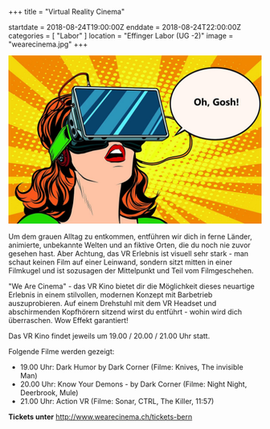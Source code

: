 +++
title = "Virtual Reality Cinema"

startdate = 2018-08-24T19:00:00Z
enddate = 2018-08-24T22:00:00Z
categories = [ "Labor" ]
location = "Effinger Labor (UG -2)"
image = "wearecinema.jpg"
+++

![WeAreCinema](wearecinema.jpg)

Um dem grauen Alltag zu entkommen, entführen wir dich in ferne Länder, animierte, unbekannte Welten und an fiktive Orten, die du noch nie zuvor gesehen hast. Aber Achtung, das VR Erlebnis ist visuell sehr stark - man schaut keinen Film auf einer Leinwand, sondern sitzt mitten in einer Filmkugel und ist sozusagen der Mittelpunkt und Teil vom Filmgeschehen.

"We Are Cinema" - das VR Kino bietet dir die Möglichkeit dieses neuartige Erlebnis in einem stilvollen, modernen Konzept mit Barbetrieb auszuprobieren. Auf einem Drehstuhl mit dem VR Headset und abschirmenden Kopfhörern sitzend wirst du entführt - wohin wird dich überraschen. Wow Effekt garantiert!

Das VR Kino findet jeweils um 19.00 / 20.00 / 21.00 Uhr statt.

Folgende Filme werden gezeigt:

* 19.00 Uhr: Dark Humor by Dark Corner (Filme: Knives, The invisible Man)
* 20.00 Uhr: Know Your Demons - by Dark Corner (Filme: Night Night, Deerbrook, Mule)
* 21.00 Uhr: Action VR (Filme: Sonar, CTRL, The Killer, 11:57)

**Tickets unter** http://www.wearecinema.ch/tickets-bern
